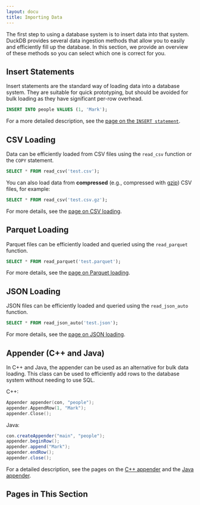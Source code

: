 ```yaml
---
layout: docu
title: Importing Data
---
```


The first step to using a database system is to insert data into that system. DuckDB provides several data ingestion methods that allow you to easily and efficiently fill up the database. In this section, we provide an overview of these methods so you can select which one is correct for you.

## Insert Statements

Insert statements are the standard way of loading data into a database system. They are suitable for quick prototyping, but should be avoided for bulk loading as they have significant per-row overhead.

```sql
INSERT INTO people VALUES (1, 'Mark');
```

For a more detailed description, see the [page on the `INSERT statement`](../data/insert).

## CSV Loading

Data can be efficiently loaded from CSV files using the `read_csv` function or the `COPY` statement.

```sql
SELECT * FROM read_csv('test.csv');
```

You can also load data from **compressed** (e.g., compressed with [gzip](https://www.gzip.org/)) CSV files, for example:

```sql
SELECT * FROM read_csv('test.csv.gz');
```

For more details, see the [page on CSV loading](../data/csv).

## Parquet Loading

Parquet files can be efficiently loaded and queried using the `read_parquet` function.

```sql
SELECT * FROM read_parquet('test.parquet');
```

For more details, see the [page on Parquet loading](../data/parquet).

## JSON Loading

JSON files can be efficiently loaded and queried using the `read_json_auto` function.

```sql
SELECT * FROM read_json_auto('test.json');
```

For more details, see the [page on JSON loading](../data/json).

## Appender (C++ and Java)

In C++ and Java, the appender can be used as an alternative for bulk data loading. This class can be used to efficiently add rows to the database system without needing to use SQL.

C++:

```cpp
Appender appender(con, "people");
appender.AppendRow(1, "Mark");
appender.Close();
```

Java:

```java
con.createAppender("main", "people");
appender.beginRow();
appender.append("Mark");
appender.endRow();
appender.close();
```

For a detailed description, see the pages on the [C++ appender](../data/appender) and the [Java appender](../api/java#appender).

## Pages in This Section
